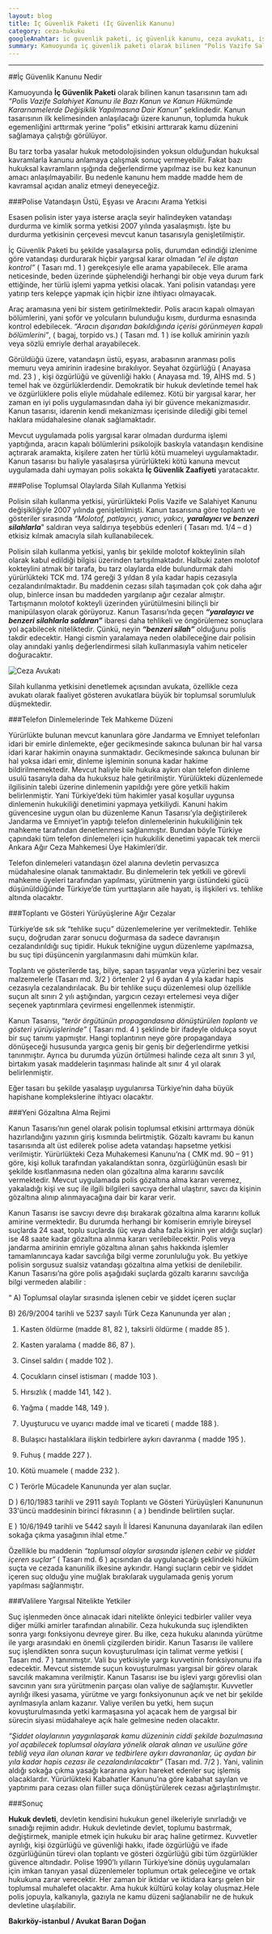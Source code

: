 ```yaml
---
layout: blog
title: İç Güvenlik Paketi (İç Güvenlik Kanunu)
category: ceza-hukuku
googleAnahtar: ic guvenlik paketi, iç güvenlik kanunu, ceza avukatı, istanbul avukat, bakırköy avukat, ataköy avukat
summary: Kamuoyunda iç güvenlik paketi olarak bilinen "Polis Vazife Salahiyet Kanunu ile Bazı Kanun ve Kanun Hükmünde Kararnamelerde Değişiklik Yapılmasına Dair Kanun" (İç Güvenlik Kanunu) hükümlerinin tarafımızdan hukuksal değerlendirilmesi yapılmıştır.
---
```


---

##İç Güvenlik Kanunu Nedir

Kamuoyunda **İç Güvenlik Paketi** olarak bilinen kanun tasarısının tam adı *“Polis Vazife Salahiyet Kanunu ile Bazı Kanun ve Kanun Hükmünde Kararnamelerde Değişiklik Yapılmasına Dair Kanun”* şeklindedir. Kanun tasarısının ilk kelimesinden anlaşılacağı üzere kanunun, toplumda hukuk egemenliğini arttırmak yerine “polis” etkisini arttırarak kamu düzenini sağlamaya çalıştığı görülüyor.

Bu tarz torba yasalar hukuk metodolojisinden yoksun olduğundan hukuksal kavramlarla kanunu anlamaya çalışmak sonuç vermeyebilir. Fakat bazı hukuksal kavramların ışığında değerlendirme yapılmaz ise bu kez kanunun amacı anlaşılmayabilir. Bu nedenle kanunu hem madde madde hem de kavramsal açıdan analiz etmeyi deneyeceğiz.



###Polise Vatandaşın Üstü, Eşyası ve Aracını Arama Yetkisi


Esasen polisin ister yaya isterse araçla seyir halindeyken vatandaşı durdurma ve kimlik sorma yetkisi 2007 yılında yasalaşmıştı. İşte bu durdurma yetkisinin çerçevesi mevcut kanun tasarısıyla genişletilmiştir.

İç Güvenlik Paketi bu şekilde yasalaşırsa polis, durumdan edindiği izlenime göre vatandaşı durdurarak hiçbir yargısal karar olmadan *“el ile dıştan kontrol”* ( Tasarı md. 1 ) gerekçesiyle elle arama yapabilecek. Elle arama neticesinde, beden üzerinde şüphelendiği herhangi bir obje veya durum fark ettiğinde, her türlü işlemi yapma yetkisi olacak. Yani polisin vatandaşı yere yatırıp ters kelepçe yapmak için hiçbir izne ihtiyacı olmayacak.

Araç aramasına yeni bir sistem getirilmektedir. Polis aracın kapalı olmayan bölümlerini, yani şoför ve yolcuların bulunduğu kısmı, durdurma esnasında kontrol edebilecek. *“Aracın dışarıdan bakıldığında içerisi görünmeyen kapalı bölümlerini”*,  ( bagaj, torpido vs.) ( Tasarı md. 1 )  ise kolluk amirinin yazılı veya sözlü emriyle derhal arayabilecek.

Görüldüğü üzere, vatandaşın üstü, eşyası, arabasının aranması polis memuru veya amirinin iradesine bırakılıyor. Seyahat özgürlüğü ( Anayasa md. 23 ) , kişi özgürlüğü ve güvenliği hakkı ( Anayasa md. 19, AİHS md. 5 ) temel hak ve özgürlüklerdendir. Demokratik bir hukuk devletinde temel hak ve özgürlüklere polis eliyle müdahale edilemez. Kötü bir yargısal karar, her zaman en iyi polis uygulamasından daha iyi bir güvence mekanizmasıdır. Kanun tasarısı, idarenin kendi mekanizması içerisinde dilediği gibi temel haklara müdahalesine olanak sağlamaktadır.

Mevcut uygulamada polis yargısal karar olmadan durdurma işlemi yaptığında, aracın kapalı bölümlerini psikolojik baskıyla vatandaşın kendisine açtırarak aramakta,  kişilere zaten her türlü kötü muameleyi uygulamaktadır. Kanun tasarısı bu haliyle yasalaşırsa yürürlükteki kötü kanuna mevcut uygulamada dahi uymayan polis sokakta **İç Güvenlik Zaafiyeti** yaratacaktır.



###Polise Toplumsal Olaylarda Silah Kullanma Yetkisi


Polisin silah kullanma yetkisi, yürürlükteki Polis Vazife ve Salahiyet Kanunu değişikliğiyle 2007 yılında genişletilmişti. Kanun tasarısına göre toplantı ve gösteriler sırasında *“Molotof, patlayıcı, yanıcı, yakıcı,* ***yaralayıcı ve benzeri silahlarla***" saldıran veya saldırıya teşebbüs edenleri ( Tasarı md. 1/4 – d ) etkisiz kılmak amacıyla silah kullanabilecek.

Polisin silah kullanma yetkisi, yanlış bir şekilde molotof kokteylinin silah olarak kabul edildiği  bilgisi üzerinden tartışılmaktadır. Halbuki zaten molotof kokteylini atmak bir tarafa, bu tarz olaylarda elde bulundurmak dahi yürürlükteki TCK md. 174 gereği 3 yıldan 8 yıla kadar hapis cezasıyla cezalandırılmaktadır. Bu maddenin cezası silah taşımadan çok çok daha ağır olup, binlerce insan bu maddeden yargılanıp ağır cezalar almıştır. Tartışmanın molotof kokteyli üzerinden yürütülmesini bilinçli bir manipülasyon olarak görüyoruz. Kanun Tasarısı’nda geçen ***“yaralayıcı ve benzeri silahlarla saldıran”*** ibaresi daha tehlikeli ve öngörülemez sonuçlara yol açabilecek niteliktedir. Çünkü, neyin ***“benzeri silah”*** olduğunu polis takdir edecektir. Hangi cismin yaralamaya neden olabileceğine dair polisin olay anındaki yanlış değerlendirmesi silah kullanmasıyla vahim neticeler doğuracaktır.

![Ceza Avukatı](https://camo.githubusercontent.com/be70122e9a2c27d8f8ce43f8ca243e089e5c9193/687474703a2f2f692e68697a6c69726573696d2e636f6d2f6f395a30316d2e6a7067 "Ceza Avukatı")


Silah kullanma yetkisini denetlemek açısından avukata, özellikle ceza avukatı olarak faaliyet gösteren avukatlara büyük bir toplumsal sorumluluk düşmektedir.



###Telefon Dinlemelerinde Tek Mahkeme Düzeni


Yürürlükte bulunan mevcut kanunlara göre Jandarma ve Emniyet telefonları idari bir emirle dinlemekte, eğer gecikmesinde sakınca bulunan bir hal varsa idari karar hakimin onayına sunmaktadır. Gecikmesinde sakınca bulunan bir hal yoksa idari emir, dinleme işleminin sonuna kadar hakime bildirilmemektedir. Mevcut haliyle bile hukuka aykırı olan telefon dinleme usulü tasarıyla daha da hukuksuz hale getirilmiştir. Yürülükteki düzenlemede ilgilisinin talebi üzerine dinlemenin yapıldığı yere göre yetkili hakim belirlenmiştir. Yani Türkiye’deki tüm hakimler yasal koşullar uygunsa dinlemenin hukukiliği denetimini yapmaya yetkiliydi. Kanuni hakim güvencesine uygun olan bu düzenleme Kanun Tasarısı’yla değiştirilerek Jandarma ve Emniyet’in yaptığı telefon dinlemelerinin hukukiliğinin tek mahkeme tarafından denetlenmesi sağlanmıştır. Bundan böyle Türkiye çapındaki tüm telefon dinlemeleri için hukukilik denetimi yapacak tek mercii Ankara Ağır Ceza Mahkemesi Üye Hakimleri’dir.

Telefon dinlemeleri vatandaşın özel alanına devletin pervasızca müdahalesine olanak tanımaktadır. Bu dinlemelerin tek yetkili ve görevli mahkeme üyeleri tarafından yapılması, yürütmenin yargı üstündeki gücü düşünüldüğünde Türkiye’de tüm yurttaşların aile hayatı, iş ilişkileri vs. tehlike altında olacaktır.



###Toplantı ve Gösteri Yürüyüşlerine Ağır Cezalar


Türkiye’de sık sık “tehlike suçu” düzenlemelerine yer verilmektedir. Tehlike suçu, doğrudan zarar sonucu doğurmasa da sadece davranışın cezalandırıldığı suç tipidir. Hukuk tekniğine uygun düzenleme yapılmazsa, bu suç tipi düşüncenin yargılanmasını dahi mümkün kılar.

Toplantı ve gösterilerde taş, bilye, sapan taşıyanlar veya yüzlerini bez vesair malzemelerle (Tasarı md. 3/2 ) örtenler 2 yıl 6 aydan 4 yıla kadar hapis cezasıyla cezalandırılacak. Bu bir tehlike suçu düzenlemesi olup özellikle suçun alt sınırı 2 yılı aştığından, yargıcın cezayı ertelemesi veya diğer seçenek yaptırımlara çevirmesi engellenmek istenmiştir.                                                                                                                                       

Kanun Tasarısı, *“terör örgütünün propagandasına dönüştürülen toplantı ve gösteri yürüyüşlerinde”* ( Tasarı md. 4 ) şeklinde bir ifadeyle oldukça soyut bir suç tanımı yapmıştır. Hangi toplantının neye göre propagandaya dönüşeceği hususunda yargıca geniş bir geniş bir değerlendirme yetkisi tanınmıştır. Ayrıca bu durumda yüzün örtülmesi halinde ceza alt sınırı 3 yıl, birtakım yasak maddelerin taşınması halinde alt sınır 4 yıl olarak belirlenmiştir.

Eğer tasarı bu şekilde yasalaşıp uygulanırsa Türkiye’nin daha büyük hapishane komplekslerine ihtiyacı olacaktır.



###Yeni Gözaltına Alma Rejimi


Kanun Tasarısı’nın genel olarak polisin toplumsal etkisini arttırmaya dönük hazırlandığını yazının giriş kısmında belirtmiştik. Gözaltı kavramı bu kanun tasarısında alt üst edilerek polise adeta vatandaşı hapsetme yetkisi verilmiştir. Yürürlükteki Ceza Muhakemesi Kanunu’na ( CMK md. 90 – 91 ) göre, kişi kolluk tarafından yakalandıktan sonra, özgürlüğünün esaslı bir şekilde kısıtlanmasına neden olan gözaltına alma kararını savcılık vermektedir. Mevcut uygulamada polis gözaltına alma kararı veremez, yakaladığı kişi ve suç ile ilgili bilgileri savcıya derhal ulaştırır, savcı da kişinin gözaltına alınıp alınmayacağına dair bir karar verir.

 Kanun Tasarısı ise savcıyı devre dışı bırakarak gözaltına alma kararını kolluk amirine vermektedir. Bu durumda herhangi bir komiserin emriyle bireysel suçlarda 24 saat, toplu suçlarda (üç veya daha fazla kişinin yer aldığı suçlar) ise 48 saate kadar gözaltına alınma kararı verilebilecektir. Polis veya jandarma amirinin emriyle gözaltına alınan şahıs hakkında işlemler tamamlanıncaya kadar savcılığa bilgi verme zorunluluğu yok. Bu yetkiye polisin sorgusuz sualsiz vatandaşı gözaltına alma yetkisi de denilebilir. Kanun Tasarısı’na göre polis aşağıdaki suçlarda gözaltı kararını savcılığa bilgi vermeden alabilir :

“ A) Toplumsal olaylar sırasında işlenen cebir ve şiddet içeren suçlar

B) 26/9/2004 tarihli ve 5237 sayılı Türk Ceza Kanununda yer alan ;
1) Kasten öldürme  (madde 81, 82 ), taksirli öldürme ( madde 85 ).

2) Kasten yaralama ( madde 86, 87 ).

3) Cinsel saldırı ( madde 102 ).

4) Çocukların cinsel istismarı ( madde 103 ).

5) Hırsızlık ( madde 141, 142 ).

6) Yağma ( madde 148, 149 ).

7) Uyuşturucu ve uyarıcı madde imal ve ticareti ( madde 188 ).

8) Bulaşıcı hastalıklara ilişkin tedbirlere aykırı davranma ( madde 195 ).

9) Fuhuş ( madde 227 ).

10) Kötü muamele ( madde 232 ).

C ) Terörle Mücadele Kanununda yer alan suçlar.

D ) 6/10/1983 tarihli ve 2911 sayılı Toplantı ve Gösteri Yürüyüşleri Kanununun 33'üncü maddesinin birinci fıkrasının ( a ) bendinde belirtilen suçlar.

E ) 10/6/1949 tarihli ve 5442 sayılı İl İdaresi Kanununa dayanılarak ilan edilen sokağa çıkma yasağının ihlal etme.”

Özellikle bu maddenin *“toplumsal olaylar sırasında işlenen cebir ve şiddet içeren suçlar”* ( Tasarı md. 6 ) açısından da uygulanacağı şeklindeki hüküm suçta ve cezada kanunilik ilkesine aykırıdır. Hangi suçların cebir ve şiddet içeren suç olduğu yine muğlak bırakılarak uygulamada geniş yorum yapılması sağlanmıştır.

 
###Valilere Yargısal Nitelikte Yetkiler


Suç işlenmeden önce alınacak idari nitelikte önleyici tedbirler valiler veya diğer mülki amirler tarafından alınabilir. Ceza hukukunda suç işlendikten sonra yargı fonksiyonu devreye girer. Bu ilke, ceza hukuku alanında yürütme ile yargı arasındaki en önemli çizgilerden biridir. Kanun Tasarısı ile valilere suç işlendikten sonra suçun kovuşturulması için talimat verme yetkisi ( Tasarı md. 7 ) tanınmıştır. Vali bu yetkisiyle yargı kuvvetinin fonksiyonunu ifa edecektir. Mevcut sistemde suçun kovuşturulması yargısal bir görev olarak savcılık makamına verilmiştir. Kanun Tasarısı ise bu işlevi yargı görevlisi olan savcının yanı sıra  yürütmenin parçası olan valiye de sağlamıştır. Kuvvetler ayrılığı ilkesi yasama, yürütme ve yargı fonksiyonunun açık ve net bir şekilde ayrılmasıyla anlam kazanır. Valiye verilen bu yetki, hem suçun kovuşturulmasında yetki karmaşasına yol açacak hem de yargısal bir sürecin siyasi müdahaleye açık hale gelmesine neden olacaktır.

*“Şiddet olaylarının yaygınlaşarak kamu düzeninin ciddi şekilde bozulmasına yol açabilecek toplumsal olaylara yönelik olarak alınan ve usulüne göre tebliğ veya ilan olunan karar ve tedbirlere aykırı davrananlar, üç aydan bir yıla kadar hapis cezası ile cezalandırılacaktır”* (Tasarı md. 7/2 ). Yani, valinin aldığı sokağa çıkma yasağı kararına aykırı hareket edenler suç işlemiş olacaklardır. Yürürlükteki Kabahatler Kanunu’na göre kabahat sayılan ve yaptırımı para cezası olan fiiller suça dönüştürülerek cezası ağırlaştırılmıştır.


###Sonuç


**Hukuk devleti**, devletin kendisini hukukun genel ilkeleriyle sınırladığı ve sınadığı rejimin adıdır. Hukuk devletinde devlet, toplumu bastırmak, değiştirmek, maniple etmek için hukuku bir araç haline getirmez. Kuvvetler ayrılığı, kişi özgürlüğü ve güvenliği hakkı, ifade özgürlüğü ve ifade özgürlüğünün türevi olan toplantı ve gösteri özgürlüğü gibi tüm özgürlükler güvence altındadır. Polise 1990’lı yılların Türkiye’sine dönüş uygulamaları için imkan tanıyan yasal düzenlemeler toplumun ortak geleceğine ve ortak hukukuna zarar verecektir. Her zaman bir iktidar ve iktidara karşı gelen bir toplumsal muhalefet olacaktır. Ama hukuk kültürü kolay kolay oluşmaz.Hele polis jopuyla, kalkanıyla, gazıyla ne kamu düzeni sağlanabilir ne de hukuk devletine ulaşılabilir.

**Bakırköy-istanbul / Avukat Baran Doğan**
 
